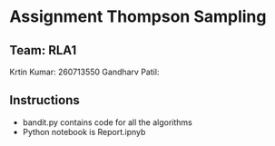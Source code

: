 <h1>Assignment Thompson Sampling</h1>

<h2>Team: RLA1 </h2>
Krtin Kumar: 260713550
Gandharv Patil: 

<h2>Instructions</h2>
<ul>
<li>bandit.py contains code for all the algorithms</li>
<li>Python notebook is Report.ipnyb</li>
</ul>
